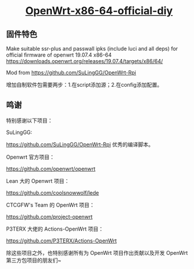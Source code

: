<h1><center><b><a href="https://github.com/SuLingGG/OpenWrt-Rpi">OpenWrt-x86-64-official-diy</a></b></center></h1>

## 固件特色

Make suitable ssr-plus and passwall ipks (include luci and all deps) for official firmware of openwrt 19.07.4 x86-64 <https://downloads.openwrt.org/releases/19.07.4/targets/x86/64/>

Mod from https://github.com/SuLingGG/OpenWrt-Rpi

增加自制软件包需要两步：1.在script添加源；2.在config添加配置。

## 鸣谢

特别感谢以下项目：

SuLingGG:

<https://github.com/SuLingGG/OpenWrt-Rpi> 优秀的编译脚本。

Openwrt 官方项目：

<https://github.com/openwrt/openwrt>

Lean 大的 Openwrt 项目：

<https://github.com/coolsnowwolf/lede>

CTCGFW's Team 的 OpenWrt 项目：

<https://github.com/project-openwrt>

P3TERX 大佬的 Actions-OpenWrt 项目：

<https://github.com/P3TERX/Actions-OpenWrt>

除这些项目之外，也特别感谢所有为 OpenWrt 项目作出贡献以及开发 OpenWrt 第三方包项目的朋友们~
